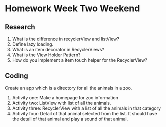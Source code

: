 # Homework Week Two Weekend

## Research
1. What is the difference in recyclerView and listView? </br> 
2. Define lazy loading. </br>
3. What is an item decorator in RecyclerViews? </br>
4. What is the View Holder Pattern? </br>
5. How do you implement a item touch helper for the RecyclerView? </br>

## Coding
Create an app which is a directory for all the animals in a zoo. </br>
1. Activity one: Make a homepage for zoo information </br>
2. Activity two: ListView with list of all the animals. </br>
3. Activity three: RecyclerView with a list of all the animals in that category </br>
4. Activity four: Detail of that animal selected from the list. It should have the detail of that animal and play a sound of that animal. </br>